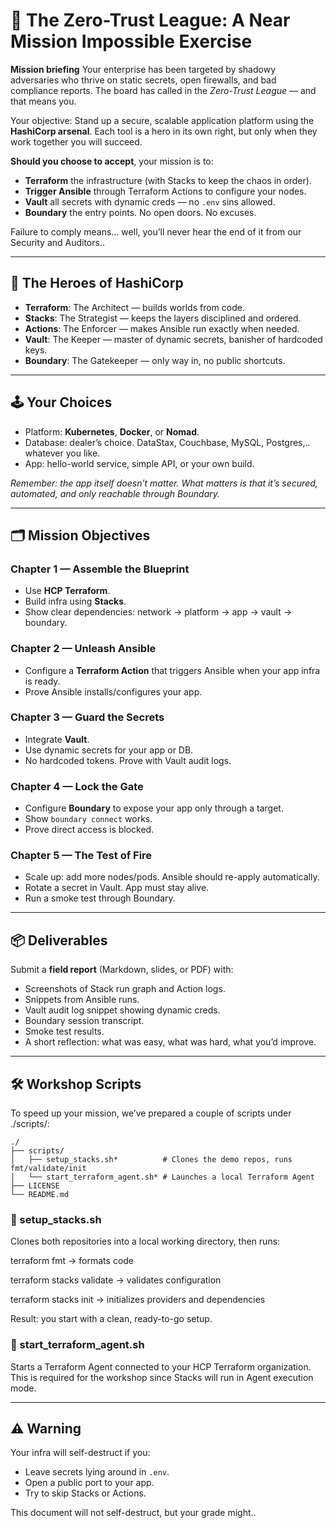 # 🚀 The Zero-Trust League: A Near Mission Impossible Exercise

**Mission briefing**
Your enterprise has been targeted by shadowy adversaries who thrive on static secrets, open firewalls, and bad compliance reports. The board has called in the *Zero-Trust League* — and that means you.

Your objective:
Stand up a secure, scalable application platform using the **HashiCorp arsenal**. Each tool is a hero in its own right, but only when they work together you will succeed.

**Should you choose to accept**, your mission is to:

* **Terraform** the infrastructure (with Stacks to keep the chaos in order).
* **Trigger Ansible** through Terraform Actions to configure your nodes.
* **Vault** all secrets with dynamic creds — no `.env` sins allowed.
* **Boundary** the entry points. No open doors. No excuses.

Failure to comply means… well, you’ll never hear the end of it from our Security and Auditors..

---

## 🦸 The Heroes of HashiCorp

* **Terraform**: The Architect — builds worlds from code.
* **Stacks**: The Strategist — keeps the layers disciplined and ordered.
* **Actions**: The Enforcer — makes Ansible run exactly when needed.
* **Vault**: The Keeper — master of dynamic secrets, banisher of hardcoded keys.
* **Boundary**: The Gatekeeper — only way in, no public shortcuts.

---

## 🕹️ Your Choices

* Platform: **Kubernetes**, **Docker**, or **Nomad**.
* Database: dealer’s choice. DataStax, Couchbase, MySQL, Postgres,.. whatever you like.
* App: hello-world service, simple API, or your own build.

*Remember: the app itself doesn’t matter. What matters is that it’s secured, automated, and only reachable through Boundary.*

---

## 🗂️ Mission Objectives

### Chapter 1 — Assemble the Blueprint

* Use **HCP Terraform**.
* Build infra using **Stacks**.
* Show clear dependencies: network → platform → app → vault → boundary.

### Chapter 2 — Unleash Ansible

* Configure a **Terraform Action** that triggers Ansible when your app infra is ready.
* Prove Ansible installs/configures your app.

### Chapter 3 — Guard the Secrets

* Integrate **Vault**.
* Use dynamic secrets for your app or DB.
* No hardcoded tokens. Prove with Vault audit logs.

### Chapter 4 — Lock the Gate

* Configure **Boundary** to expose your app only through a target.
* Show `boundary connect` works.
* Prove direct access is blocked.

### Chapter 5 — The Test of Fire

* Scale up: add more nodes/pods. Ansible should re-apply automatically.
* Rotate a secret in Vault. App must stay alive.
* Run a smoke test through Boundary.

---

## 📦 Deliverables

Submit a **field report** (Markdown, slides, or PDF) with:

* Screenshots of Stack run graph and Action logs.
* Snippets from Ansible runs.
* Vault audit log snippet showing dynamic creds.
* Boundary session transcript.
* Smoke test results.
* A short reflection: what was easy, what was hard, what you’d improve.

---

## 🛠️ Workshop Scripts

To speed up your mission, we’ve prepared a couple of scripts under ./scripts/:
```
./
├── scripts/
│   ├── setup_stacks.sh*          # Clones the demo repos, runs fmt/validate/init
│   └── start_terraform_agent.sh* # Launches a local Terraform Agent
├── LICENSE
└── README.md
```
### 🔧 setup_stacks.sh

Clones both repositories into a local working directory, then runs:

terraform fmt → formats code

terraform stacks validate → validates configuration

terraform stacks init → initializes providers and dependencies

Result: you start with a clean, ready-to-go setup.

### 🚀 start_terraform_agent.sh

Starts a Terraform Agent connected to your HCP Terraform organization.
This is required for the workshop since Stacks will run in Agent execution mode.

---

## ⚠️ Warning

Your infra will self-destruct if you:

* Leave secrets lying around in `.env`.
* Open a public port to your app.
* Try to skip Stacks or Actions.

This document will not self-destruct, but your grade might..
